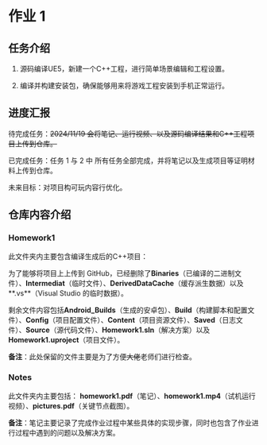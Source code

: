 # 作业 1
## 任务介绍
1. 源码编译UE5，新建一个C++工程，进行简单场景编辑和工程设置。

2. 编译并构建安装包，确保能够用来将游戏工程安装到手机正常运行。
## 进度汇报
待完成任务：~~2024/11/19 会将笔记、运行视频、以及源码编译结果和C++工程项目上传到仓库。~~

已完成任务：任务 1 与 2 中 所有任务全部完成，并将笔记以及生成项目等证明材料上传到仓库。

未来目标：对项目构可玩内容行优化。
## 仓库内容介绍
### Homework1
此文件夹内主要包含编译生成后的C++项目：

 为了能够将项目上上传到 GitHub，已经删除了**Binaries**（已编译的二进制文件）、**Intermediat**（临时文件）、**DerivedDataCache**（缓存派生数据）以及**.vs**（Visual Studio 的临时数据）。

 剩余文件内容包括**Android_Builds**（生成的安卓包）、**Build**（构建脚本和配置文件）、**Config**（项目配置文件）、**Content**（项目资源文件）、**Saved**（日志文件）、**Source**（源代码文件）、**Homework1.sln**（解决方案）以及**Homework1.uproject**（项目文件）。

**备注**：此处保留的文件主要是为了方便~~大佬~~老师们进行检查。

### Notes
此文件夹内主要包括：
 **homework1.pdf**（笔记）、**homework1.mp4**（试机运行视频）、**pictures.pdf**（关键节点截图）。

 **备注**：笔记主要记录了完成作业过程中某些具体的实现步骤，同时也包含了作业进行过程中遇到的问题以及解决方案。

